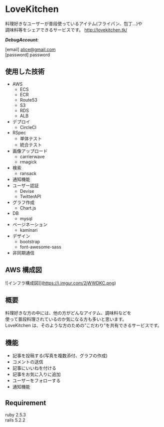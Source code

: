 # LoveKitchen

料理好きなユーザーが普段使っているアイテム(フライパン、包丁...)や  
調味料等をシェアできるサービスです。
http://lovekitchen.tk/

**_DebugAccount:_**

[email] alice@gmail.com  
[password] password

## 使用した技術

- AWS
  - ECS
  - ECR
  - Route53
  - S3
  - RDS
  - ALB
- デプロイ
  - CircleCI
- RSpec
  - 単体テスト
  - 統合テスト
- 画像アップロード
  - carrierwave
  - rmagick
- 検索
  - ransack
- 通知機能
- ユーザー認証
  - Devise
  - TwitterAPI
- グラフ作成
  - Chart.js
- DB
  - mysql
- ページネーション
  - kaminari
- デザイン
  - bootstrap
  - font-awesome-sass
- 非同期通信

## AWS 構成図

![インフラ構成図]](https://i.imgur.com/2jWWDKC.png)

## 概要

料理好きな方の中には、他の方がどんなアイテム、調味料などを  
使って普段料理されているのか気になる方も多いと思います。  
LoveKitchen は、そのような方のための”こだわり”を共有できるサービスです。

## 機能

- 記事を投稿する(写真を複数添付、グラフの作成)
- コメントの送信
- 記事にいいねを付ける
- 記事をお気に入りに追加
- ユーザーをフォローする
- 通知機能

## Requirement

ruby 2.5.3  
rails 5.2.2
